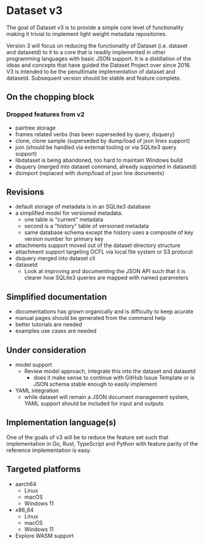 
# Dataset v3

The goal of Dataset v3 is to provide a simple core level of functionality making it trivial to implement light weight metadata repositories.

Version 3 will focus on reducing the functionality of Dataset (i.e. dataset and datasetd) to it to a core that is readily implemented in other programming languages with basic JSON support. It is a distillation of the ideas and concepts that have guided the Dataset Project over since 2016. V3 is intended to be the penultimate implementation of dataset and datasetd. Subsequent version should be stable and feature complete.


## On the chopping block

### Dropped features from v2

- pairtree storage
- frames related verbs (has been superseded by query, dsquery)
- clone, clone sample (superseded by dump/load of json lines support)
- join (should be handled via external tooling or via SQLite3 query support)
- libdataset is being abandoned, too hard to maintain Windows build
- dsquery (merged into dataset command, already supported in datasetd)
- dsimport (replaced with dump/load of json line documents)

## Revisions

- default storage of metadata is in an SQLite3 database
- a simplified model for versioned metadata.
  - one table is "current" metadata
  - second is a "history" table of versioned metadata
  - same database schema except the history uses a composite of key version number for primary key
- attachments support moved out of the dataset directory structure
 - attachment support targeting OCFL via local file system or S3 protocol
- dsquery merged into dataset cli
- datasetd
  - Look at improving and documenting the JSON API such that it is clearer how
    SQLite3 queries are mapped with named parameters

## Simplified documentation

- documentations has grown organically and is difficulty to keep acurate
- manual pages should be generated from the command help
- better tutorials are needed
- examples use cases are needed

## Under consideration

- model support 
  - Review model approach, integrate this into the dataset and datasetd
    - does it make sense to continue with GitHub Issue Template or is JSON schema stable enough to easily implement
- YAML integration
  - while dataset will remain a JSON document management system, YAML support should be included for input and outputs

## Implementation language(s)

One of the goals of v3 will be to reduce the feature set such that implementation in Go, Rust, TypeScript and Python with feature parity of the reference implementation is easy.

## Targeted platforms

- aarch64
  - Linux
  - macOS
  - Windows 11
- x86_64
  - Linux
  - macOS
  - Windows 11
- Explore WASM support
